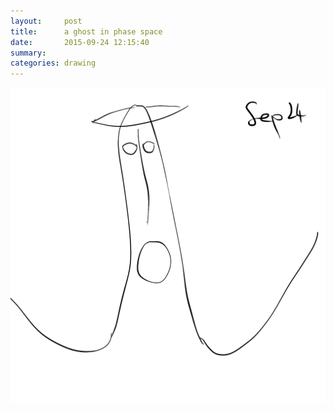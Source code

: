 ```yaml
---
layout:     post
title:      a ghost in phase space
date:       2015-09-24 12:15:40
summary:    
categories: drawing
---
```

![a ghost in phase space](/images/_diary/a-ghost-in-phase-space.png "Wheeeeeee")
